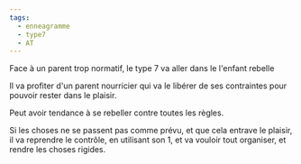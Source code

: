 ```yaml
---
tags:
  - enneagramme
  - type7
  - AT
---
```


Face à un parent trop normatif, le type 7 va aller dans le l'enfant rebelle

Il va profiter d'un parent nourricier qui va le libérer de ses contraintes pour pouvoir rester dans le plaisir.

Peut avoir tendance à se rebeller contre toutes les règles.

Si les choses ne se passent pas comme prévu, et que cela entrave le plaisir, il va reprendre le contrôle, en utilisant son 1, et va vouloir tout organiser, et rendre les choses rigides.